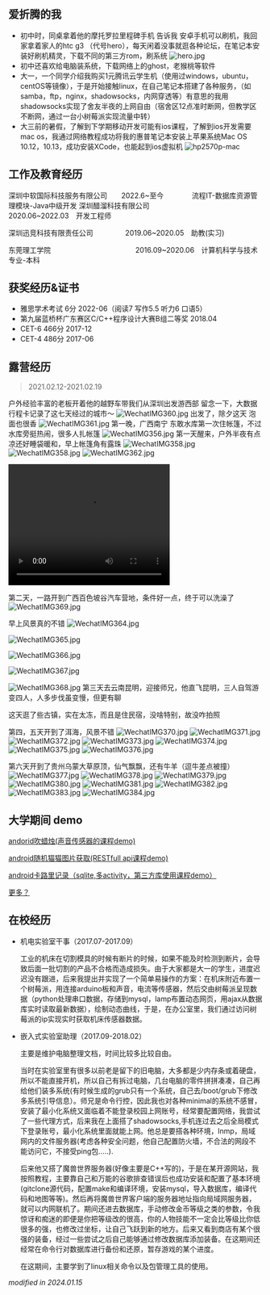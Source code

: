 ## 爱折腾的我

* 初中时，同桌拿着他的摩托罗拉里程碑手机 告诉我 安卓手机可以刷机，我回家拿着家人的htc g3 （代号hero），每天闲着没事就逛各种论坛，在笔记本安装好刷机精灵，下载不同的第三方rom，刷系统
![hero.jpg](/img/heroright.jpg)
* 初中还喜欢给电脑装系统，下载网络上的ghost，老猴桃等软件
* 大一，一个同学介绍我购买1元腾讯云学生机（使用过windows，ubuntu，centOS等镜像），于是开始接触linux，在自己笔记本搭建了各种服务，（如samba，ftp，nginx，shadowsocks，内网穿透等）有意思的我用shadowsocks实现了舍友半夜的上网自由（宿舍区12点准时断网，但教学区不断网，通过一台小树莓派实现流量中转）
* 大三前的暑假，了解到下学期移动开发可能有ios课程，了解到ios开发需要mac os，我通过网络教程成功将我的惠普笔记本安装上苹果系统Mac OS 10.12，10.13，成功安装XCode，也能起到ios虚拟机
![hp2570p-mac](/img/post-bg-2018-05-10-macos.jpeg)

## 工作及教育经历

深圳中软国际科技服务有限公司&emsp;&emsp;2022.6~至今&emsp;&emsp;&emsp;&emsp;流程IT-数据库资源管理模块-Java中级开发
深圳醋溜科技有限公司&emsp;&emsp;&emsp;&emsp;&emsp;&emsp;&emsp;2020.06~2022.03&emsp;开发工程师

深圳迅竞科技有限责任公司&emsp;&emsp;&emsp;&emsp;&nbsp;&nbsp;2019.06~2020.05&emsp;助教(实习)



东莞理工学院&emsp;&emsp;&emsp;&emsp;&emsp;&emsp;&emsp;&emsp;&emsp;&emsp;&emsp;&emsp;2016.09~2020.06&emsp;计算机科学与技术专业-本科  

    

    

## 获奖经历&证书

* 雅思学术考试  6分 2022-06（阅读7 写作5.5 听力6 口语5）
* 第九届蓝桥杯广东赛区C/C++程序设计大赛B组二等奖 2018.04
* CET-6 466分 2017-12
* CET-4 486分 2017-06


## 露营经历

> 2021.02.12-2021.02.19 

户外经验丰富的老板开着他的越野车带我们从深圳出发游西部
留念一下，大数据行程卡记录了这七天经过的城市～
![WechatIMG360.jpg](/img/WechatIMG360.jpg)
出发了，除夕这天 泡面也很香
![WechatIMG361.jpg](/img/WechatIMG361.jpg)
第一晚，广西南宁 东敢水库第一次住帐篷，不过水库旁挺热闹，很多人扎帐篷
![WechatIMG356.jpg](/img/WechatIMG356.jpg)
第一天醒来，户外半夜有点凉还好睡袋暖和，早上帐篷角有露珠
![WechatIMG358.jpg](/img/WechatIMG358.jpg)
![WechatIMG358.jpg](/img/WechatIMG359.jpg)
![WechatIMG362.jpg](/img/WechatIMG362.jpg)

<video width="320" height="240" controls>
    <source src="/img/2024-01-01 22.43.16.mp4" type="video/mp4">
</video>

第二天，一路开到广西百色坡谷汽车营地，条件好一点，终于可以洗澡了
![WechatIMG369.jpg](/img/WechatIMG369.jpg)

早上风景真的不错
![WechatIMG364.jpg](/img/WechatIMG364.jpg)

![WechatIMG365.jpg](/img/WechatIMG365.jpg)

![WechatIMG366.jpg](/img/WechatIMG366.jpg)

![WechatIMG367.jpg](/img/WechatIMG367.jpg)

![WechatIMG368.jpg](/img/WechatIMG368.jpg)
第三天去云南昆明，迎接师兄，他直飞昆明，三人自驾游变四人，人多步伐虽变慢，但更有聊

这天逛了些古镇，实在太冻，而且是住民宿，没啥特别，故没咋拍照

第四，五天开到了洱海，风景不错
![WechatIMG370.jpg](/img/WechatIMG370.jpg)
![WechatIMG371.jpg](/img/WechatIMG371.jpg)
![WechatIMG372.jpg](/img/WechatIMG372.jpg)
![WechatIMG373.jpg](/img/WechatIMG373.jpg)
![WechatIMG374.jpg](/img/WechatIMG374.jpg)
![WechatIMG375.jpg](/img/WechatIMG375.jpg)
![WechatIMG376.jpg](/img/WechatIMG376.jpg)

第六天开到了贵州乌蒙大草原顶，仙气飘飘，还有牛羊（逗牛差点被撞）
![WechatIMG377.jpg](/img/WechatIMG377.jpg)
![WechatIMG378.jpg](/img/WechatIMG378.jpg)
![WechatIMG379.jpg](/img/WechatIMG379.jpg)
![WechatIMG380.jpg](/img/WechatIMG380.jpg)
![WechatIMG381.jpg](/img/WechatIMG381.jpg)
![WechatIMG382.jpg](/img/WechatIMG382.jpg)
![WechatIMG383.jpg](/img/WechatIMG383.jpg)
![WechatIMG384.jpg](/img/WechatIMG384.jpg)



## 大学期间 demo

[andorid吹蜡烛(声音传感器的课程demo)](https://github.com/Smrtyan/BlowingCandle)

[android随机猫猫图片获取(RESTfull api课程demo)](https://github.com/Smrtyan/MyCatApp)

[android卡路里记录（sqlite,多activity，第三方库使用课程demo）](https://github.com/Smrtyan/CalorieRecorder)

[更多？](https://github.com/Smrtyan)

## 在校经历

* 机电实验室干事（2017.07-2017.09）

    工业的机床在切割模具的时候有断片的时候，如果不能及时检测到断片，会导致后面一批切割的产品不合格而造成损失。由于大家都是大一的学生，进度迟迟没有跟进，后来我提出并实现了一个简单易操作的方案：在机床附近布置一个树莓派，用连接arduino板和声音，电流等传感器，然后交由树莓派呈现数据（python处理串口数据，存储到mysql，lamp布置动态网页，用ajax从数据库实时读取最新数据），绘制动态曲线，于是，在办公室里，我们通过访问树莓派的ip实现实时获取机床传感器数据。

* 嵌入式实验室助理（2017.09-2018.02）

    主要是维护电脑整理文档，时间比较多比较自由。

    当时在实验室里有很多以前老是留下的旧电脑，大多都是少内存条或着硬盘，所以不能直接开机，所以自己有拆过电脑，几台电脑的零件拼拼凑凑，自己再给他们装多系统(有时候生成的grub只有一个系统，自己去/boot/grub下修改多系统引导信息）。师兄是命令行控，因此我也对各种minimal的系统不感冒，安装了最小化系统又面临着不能登录校园上网账号，经常要配置网络，我尝试了一些代理方式，后来我在上面搭了shadowsocks,手机连过去之后全局模式下登录账号，最小化系统里面就能上网。他总是要搭各种环境，lnmp，局域网内的文件服务器(考虑各种安全问题，他自己配置防火墙，不合法的网段不能访问它，不接受ping包.....).

    后来他又搭了魔兽世界服务器(好像主要是C++写的)，于是在某开源网站，我按照教程，主要靠自己和万能的谷歌排查错误后也成功安装和配置了基本环境(gitclone源代码，配置make和编译环境，安装mysql，导入数据库，编译代码和地图等等)。然后再将魔兽世界客户端的服务器地址指向局域网服务器，就可以内网联机了。期间还进去数据库，手动修改金币等级之类的参数，令我惊讶和痴迷的即便是你把等级改的很高，你的人物技能不一定会比等级比你低很多的强，也修改过坐标，让自己飞跃到新的地方。后来又看到商店有某个很强的装备，经过一些尝试之后自己能够通过修改数据库添加装备。在这期间还经常在命令行对数据库进行备份和还原，暂存游戏的某个进度。

    在这期间，主要学到了linux相关命令以及包管理工具的使用。

*modified in 2024.01.15*
